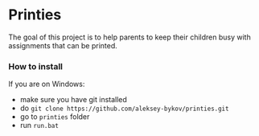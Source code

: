 # Printies

The goal of this project is to help parents to keep their children busy with assignments that can be printed.

### How to install 

If you are on Windows:
- make sure you have git installed
- do `git clone https://github.com/aleksey-bykov/printies.git`
- go to `printies` folder
- run `run.bat`